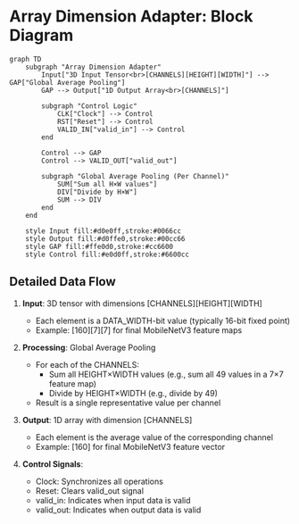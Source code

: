 # Array Dimension Adapter: Block Diagram

```mermaid
graph TD
    subgraph "Array Dimension Adapter"
        Input["3D Input Tensor<br>[CHANNELS][HEIGHT][WIDTH]"] --> GAP["Global Average Pooling"]
        GAP --> Output["1D Output Array<br>[CHANNELS]"]
        
        subgraph "Control Logic"
            CLK["Clock"] --> Control
            RST["Reset"] --> Control
            VALID_IN["valid_in"] --> Control
        end
        
        Control --> GAP
        Control --> VALID_OUT["valid_out"]
        
        subgraph "Global Average Pooling (Per Channel)"
            SUM["Sum all H×W values"]
            DIV["Divide by H×W"]
            SUM --> DIV
        end
    end
    
    style Input fill:#d0e0ff,stroke:#0066cc
    style Output fill:#d0ffe0,stroke:#00cc66
    style GAP fill:#ffe0d0,stroke:#cc6600
    style Control fill:#e0d0ff,stroke:#6600cc
```

## Detailed Data Flow

1. **Input**: 3D tensor with dimensions [CHANNELS][HEIGHT][WIDTH]
   - Each element is a DATA_WIDTH-bit value (typically 16-bit fixed point)
   - Example: [160][7][7] for final MobileNetV3 feature maps

2. **Processing**: Global Average Pooling
   - For each of the CHANNELS:
     - Sum all HEIGHT×WIDTH values (e.g., sum all 49 values in a 7×7 feature map)
     - Divide by HEIGHT×WIDTH (e.g., divide by 49)
   - Result is a single representative value per channel

3. **Output**: 1D array with dimension [CHANNELS]
   - Each element is the average value of the corresponding channel
   - Example: [160] for final MobileNetV3 feature vector

4. **Control Signals**:
   - Clock: Synchronizes all operations
   - Reset: Clears valid_out signal
   - valid_in: Indicates when input data is valid
   - valid_out: Indicates when output data is valid